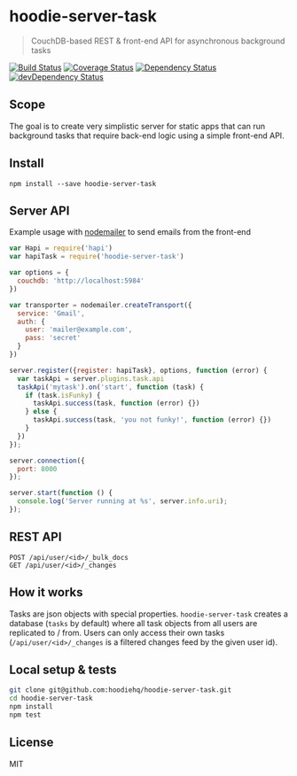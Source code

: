 # hoodie-server-task

> CouchDB-based REST & front-end API for asynchronous background tasks

[![Build Status](https://travis-ci.org/hoodiehq/hoodie-server-task.svg?branch=master)](https://travis-ci.org/hoodiehq/hoodie-server-task)
[![Coverage Status](https://coveralls.io/repos/hoodiehq/hoodie-server-task/badge.svg?branch=master)](https://coveralls.io/r/hoodiehq/hoodie-server-task?branch=master)
[![Dependency Status](https://david-dm.org/hoodiehq/hoodie-server-task.svg)](https://david-dm.org/hoodiehq/hoodie-server-task)
[![devDependency Status](https://david-dm.org/hoodiehq/hoodie-server-task/dev-status.svg)](https://david-dm.org/hoodiehq/hoodie-server-task#info=devDependencies)

## Scope

The goal is to create very simplistic server for static apps that can
run background tasks that require back-end logic using a simple front-end
API.

## Install

```
npm install --save hoodie-server-task
```


## Server API

Example usage with [nodemailer](https://www.npmjs.com/package/nodemailer) to
send emails from the front-end

```js
var Hapi = require('hapi')
var hapiTask = require('hoodie-server-task')

var options = {
  couchdb: 'http://localhost:5984'
})

var transporter = nodemailer.createTransport({
  service: 'Gmail',
  auth: {
    user: 'mailer@example.com',
    pass: 'secret'
  }
})

server.register({register: hapiTask}, options, function (error) {
  var taskApi = server.plugins.task.api
  taskApi('mytask').on('start', function (task) {
    if (task.isFunky) {
      taskApi.success(task, function (error) {})
    } else {
      taskApi.success(task, 'you not funky!', function (error) {})
    }
  })
});

server.connection({
  port: 8000
});

server.start(function () {
  console.log('Server running at %s', server.info.uri);
});
```

## REST API

```
POST /api/user/<id>/_bulk_docs
GET /api/user/<id>/_changes
```

## How it works

Tasks are json objects with special properties. `hoodie-server-task` creates a
database (`tasks` by default) where all task objects from all users are
replicated to / from. Users can only access their own tasks
(`/api/user/<id>/_changes` is a filtered changes feed by the given user id).

## Local setup & tests

```bash
git clone git@github.com:hoodiehq/hoodie-server-task.git
cd hoodie-server-task
npm install
npm test
```

## License

MIT
